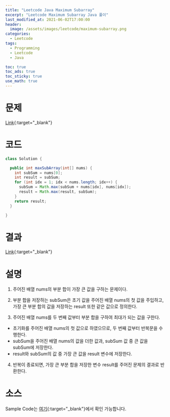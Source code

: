 ```yaml
---
title: "Leetcode Java Maximum Subarray"
excerpt: "Leetcode Maximum Subarray Java 풀이"
last_modified_at: 2021-06-02T17:00:00
header:
  image: /assets/images/leetcode/maximum-subarray.png
categories:
  - Leetcode
tags:
  - Programming
  - Leetcode
  - Java

toc: true
toc_ads: true
toc_sticky: true
use_math: true
---
```

# 문제
[Link](https://leetcode.com/problems/maximum-subarray/){:target="_blank"}

# 코드
```java
class Solution {

  public int maxSubArray(int[] nums) {
    int subSum = nums[0];
    int result = subSum;
    for (int idx = 1; idx < nums.length; idx++) {
      subSum = Math.max(subSum + nums[idx], nums[idx]);
      result = Math.max(result, subSum);
    }
    return result;
  }

}
```

# 결과
[Link](https://leetcode.com/submissions/detail/501772060/){:target="_blank"}

# 설명
1. 주어진 배열 nums의 부분 합이 가장 큰 값을 구하는 문제이다.

2. 부분 합을 저장하는 subSum은 초기 값을 주어진 배열 nums의 첫 값을 주입하고, 가장 큰 부분 합의 값을 저장하는 result 또한 같은 값으로 정의한다.

3. 주어진 배열 nums를 두 번째 값부터 부분 합을 구하여 최대가 되는 값을 구한다.
- 초기화를 주어진 배열 nums의 첫 값으로 하였으므로, 두 번째 값부터 반복문을 수행한다.
- subSum을 주어진 배열 nums의 값을 더한 값과, subSum 값 중 큰 값을 subSum에 저장한다.
- result와 subSum의 값 중 가장 큰 값을 result 변수에 저장한다.

4. 반복이 종료되면, 가장 큰 부분 합을 저장한 변수 result를 주어진 문제의 결과로 반환한다.

# 소스
Sample Code는 [여기](https://github.com/GracefulSoul/leetcode/blob/master/src/main/java/gracefulsoul/problems/MaximumSubarray.java){:target="_blank"}에서 확인 가능합니다.